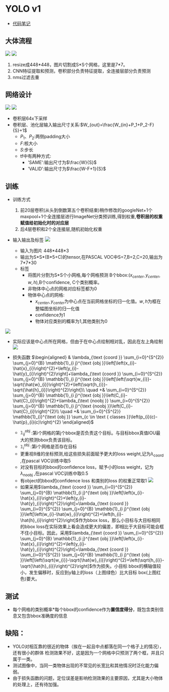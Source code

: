 # YOLO v1
- [代码笔记](https://github.com/staillyd/darkflow/blob/master/note/info.md)
## 大体流程
![](imgs/YOLO/v1/流程.png)
![](imgs/YOLO/v1/流程_2.png)
1. resize成448\*448，图片切割成S\*S个网格，这里是7\*7。
2. CNN特征提取和预测，卷积部分负责特征提取，全连接层部分负责预测
3. nms过滤去重

## 网络设计
![](imgs/YOLO/v1/网络设计.jpg)
![](imgs/YOLO/v1/网络结构.png)
- 卷积层64x下采样
- 卷积层、池化层输入输出尺寸关系:$W_{out}=\frac{W_{in}+P_1+P_2-F}{S}+1$
  - $P_1、P_2$:两侧padding大小
  - $F$:核大小
  - $S$:步长
  - tf中有两种方式:
    - 'SAME':输出尺寸为$\frac{W}{S}$
    - 'VALID':输出尺寸为$\frac{W-F+1}{S}$
## 训练
- 训练方式
   1. 前20层卷积(从头到倒数第五个卷积结束)稍作修改的googleNet+1个maxpool+1个全连接层进行ImageNet分类预训练,得到权重,**卷积层的权重赋值给初始化时的对应层**
   2. 后4层卷积和2个全连接层,随机初始化权重

- 输入输出及标签
![](imgs/YOLO/v1/输入输出.png)

   - 输入为图片 448\*448\*3
   - 输出为S\*S\*(B\*5+C)的tensor,在PASCAL VOC中S=7,B=2,C=20,输出为7\*7\*30
   - 标签
     - 将图片分割为S*S个小网格,每个网格预测 B个bbox:($x_{center},y_{center},w,h$),B个confidence, C个类别概率。
     - 非物体中心点的网格对应标签都为0
     - 物体中心点的网格:
       - $x_{center},y_{center}$为中心点在当前网格坐标的归一化值。$w,h$为框在整幅图坐标的归一化值
       - confidence为1
       - 物体对应类别的概率为1,其他类别为0
  
![](imgs/YOLO/v1/标签.png)
- 实际应该是中心点所在网格，但由于在中心点绘制相对乱，因此在左上角绘制
![](imgs/YOLO/v1/损失.png)

- 损失函数
$\begin{aligned}
   & \lambda_{\text {coord }} \sum_{i=0}^{S^{2}} \sum_{j=0}^{B} \mathbb{1}_{i j}^{\text {obj }}\left[\left(x_{i}-\hat{x}_{i}\right)^{2}+\left(y_{i}-\hat{y}_{i}\right)^{2}\right]+\lambda_{\text {coord }} \sum_{i=0}^{S^{2}} \sum_{j=0}^{B} \mathbb{1}_{i j}^{\text {obj }}\left[\left(\sqrt{w_{i}}-\sqrt{\hat{w}_{i}}\right)^{2}+\left(\sqrt{h_{i}}-\sqrt{\hat{h}_{i}}\right)^{2}\right]\\
   \quad +& \sum_{i=0}^{S^{2}} \sum_{j=0}^{B} \mathbb{1}_{i j}^{\text {obj }}\left(C_{i}-\hat{C}_{i}\right)^{2}+\lambda_{\text {noobj }} \sum_{i=0}^{S^{2}} \sum_{j=0}^{B} \mathbb{1}_{i j}^{\text {noobj }}\left(C_{i}-\hat{C}_{i}\right)^{2}\\
   \quad +& \sum_{i=0}^{S^{2}} \mathbb{1}_{i}^{\text {obj }} \sum_{c \in \text { classes }}\left(p_{i}(c)-\hat{p}_{i}(c)\right)^{2}
\end{aligned}$

   - $\mathbb{1}_{i j}^{\text {obj }}$:第i个网格的第j个bbox是否负责这个目标。与目标bbox真值IOU最大的预测bbox负责该目标。
   - $\mathbb{1}_{i}^{\text {obj }}$:第i个网格是否存在目标
   - 更重视8维的坐标预测,给这些损失前面赋予更大的loss weight,记为$\lambda_{\text {coord }}$,在pascal VOC训练中取5
   - 对没有目标的bbox的confidence loss，赋予小的loss weight，记为$\lambda_{\text {noobj }}$,在pascal VOC训练中取0.5
   - 有object的bbox的confidence loss 和类别的loss 的权重正常取1
![](imgs/YOLO/v1/小目标框损失设计.png)
   - 如果采用$\lambda_{\text {coord }} \sum_{i=0}^{S^{2}} \sum_{j=0}^{B} \mathbb{1}_{i j}^{\text {obj }}\left[\left(x_{i}-\hat{x}_{i}\right)^{2}+\left(y_{i}-\hat{y}_{i}\right)^{2}\right]+\lambda_{\text {coord }} \sum_{i=0}^{S^{2}} \sum_{j=0}^{B} \mathbb{1}_{i j}^{\text {obj }}\left[\left(w_{i}-\hat{w}_{i}\right)^{2}+\left(h_{i}-\hat{h}_{i}\right)^{2}\right]$作为bbox loss，那么小目标与大目标相同的bbox loss在实际效果上看会造成更大的偏差，即相比于大目标可能会框不住小目标。因此，采用$\lambda_{\text {coord }} \sum_{i=0}^{S^{2}} \sum_{j=0}^{B} \mathbb{1}_{i j}^{\text {obj }}\left[\left(x_{i}-\hat{x}_{i}\right)^{2}+\left(y_{i}-\hat{y}_{i}\right)^{2}\right]+\lambda_{\text {coord }} \sum_{i=0}^{S^{2}} \sum_{j=0}^{B} \mathbb{1}_{i j}^{\text {obj }}\left[\left(\sqrt{w_{i}}-\sqrt{\hat{w}_{i}}\right)^{2}+\left(\sqrt{h_{i}}-\sqrt{\hat{h}_{i}}\right)^{2}\right]$作为损失。小目标 bbox的横轴值较小，发生偏移时，反应到y轴上的loss（上图绿色）比大目标 box(上图红色)要大。

## 测试
- 每个网格的类别概率*每个bbox的confidence作为**置信度得分**，既包含类别信息又包含bbox准确度的信息

## 缺陷：
- YOLO对相互靠的很近的物体（挨在一起且中点都落在同一个格子上的情况），还有很小的群体 检测效果不好，这是因为一个网格中只预测了两个框，并且只属于一类。
- 测试图像中，当同一类物体出现的不常见的长宽比和其他情况时泛化能力偏弱。
- 由于损失函数的问题，定位误差是影响检测效果的主要原因，尤其是大小物体的处理上，还有待加强。
